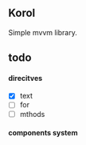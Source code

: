 ## Korol
Simple mvvm library.
## todo
#### direcitves
- [x] text
- [ ] for
- [ ] mthods
#### components system
